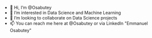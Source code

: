 - 👋 Hi, I’m @Osabutey
- 👀 I’m interested in Data Science and Machine Learning
- 💞️ I’m looking to collaborate on Data Science projects
- 📫 You can reach me here at @Osabutey or via LinkedIn "Emmanuel Osabutey"

<!---
Osabutey/Osabutey is a ✨ special ✨ repository because its `README.md` (this file) appears on your GitHub profile.
You can click the Preview link to take a look at your changes.
--->
